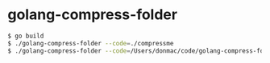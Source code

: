 # golang-compress-folder
```sh
$ go build
$ ./golang-compress-folder --code=./compressme
$ ./golang-compress-folder --code=/Users/donmac/code/golang-compress-folder/compressme
```
